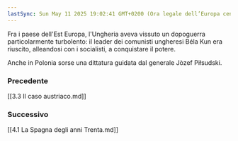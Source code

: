 ```yaml
---
lastSync: Sun May 11 2025 19:02:41 GMT+0200 (Ora legale dell’Europa centrale)
---
```

Fra i paese dell'Est Europa, l'Ungheria aveva vissuto un dopoguerra particolarmente turbolento: il leader dei comunisti ungheresi Béla Kun era riuscito, alleandosi con i socialisti, a conquistare il potere.

Anche in Polonia sorse una dittatura guidata dal generale Jòzef Piłsudski.


### Precedente
[[3.3 Il caso austriaco.md]]

### Successivo
[[4.1 La Spagna degli anni Trenta.md]]